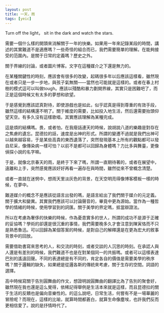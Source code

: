 ```yaml
---
layout: post
title: 一天，雨
tags: [yeic]
---
```



Turn off the light， sit in the dark and watch the stars.

需要一個什么樣的開頭來消解關于一年的快樂。如果用一年來記錄某段的時間，講述的其實難道不是適應嗎？一些奇怪的組合而已，我們需要簡單的理解。在能夠接受的范圍內。是關于日常的定義嗎？歷史之外。

關于界線的討論，或者圖片博客。文字在這種媒介之下還是無力的。

在某種關鍵性的時刻，應該會有很多的改變，起碼很多年以后應該這樣看，雖然現在或者只是一步一步地，與孩子氣無關——當然也可能就是這樣的。或者在春上村樹的模式這可以叫做tough。應該以殘酷和暴力劃開界線，其實只是困難吧了，而正是這個時候又有太多的夢想和欲望。

于是感覺到應該認真對待，即使游戲也是如此，似乎認真是得到尊重的有效手段，雖然這樣的結構還不明了。關于維度的需要，比如投入地生活，然后還需要抬頭仰望天空。有多久沒有這樣歌唱，其實應該理解為某種完成。

這是煩的結構嗎。畏，或者怕，在我廢話連天的時候，說胡說八道的樂趣是對存在之焦慮的遺忘。昆德拉的話，速度是出神的形式。所謂的變遷不過就是我們出神可以越來越容易，于是某些高貴的東西遺落了，突然發現基本上所有的觀點都可以發自尼采，像傳染病一樣可怕？以前不是都可以回歸為身體嗎？力比多與舞臺，更像偵探小說的名字嘛。

于是，就像北京春天的雨，是終于下來了嗎，所謂一直期待著的，或者在展望中，遠離和上手，突然感覺應該好好再看一遍存在與時間，雖然從來不曾概念清楚。

或者一直就在迷惘中，想雨天里淡灰色的背景，在天空明亮得像博客模板一樣的時候，在夢中。

難道媒介的概念不是應該從語言出發的嗎，是語言給出了我們關于媒介的元定義。關于擴大和變異。其實我們應該可以討論聲音的，畢竟中更為源始。當作為一種哲學的情緒的時候，使用學習到的詞匯。關于美學的界定嗎，抵當辯證法。

所以在考慮為奢侈的快樂的時候，作為憂患實多的世人，所謂的成功不是源于正確的妥協嗎？學術的卻還是很沉重的事情，我們需要晚多久才會注意到陳寅恪而不只是熟悉魯迅。可以回歸為某個答案的時候，是對自己的解釋還是在更為宏大的敘事背景中的回放。

需要借助書寫來思考的人，和交流的時刻，或者交談的人沉思的時刻。在承認人與人還是有差別的時候，我們難道不也是在對某個同一的共振嗎。或者可以這樣表達巴別的遙遠回聲。不同的表達總是有不同的，肯定各自的價值是需要美學的秩序嗎？關于邏輯的缺失，如果總是從邏各斯的傳統來考慮，關于生存的空間。詞語的選擇。

高中時候寫關于告別圓舞曲的作文，想證明說圓舞曲的翻譯比為了告別的聚會好，雖然現在我也還是這么覺得，依稀記得舉例是生活本來就是這樣，而且昆德拉的關于生活的反饋也是偏向音樂性的。的這么說吧，日常生活，何嘗有不是一場華麗的冒險呢？而現在，這樣的比喻，就算時間都蒼白，就算生命像塵埃，也許我們反而更相信愛了。說的是抒情時代了。

